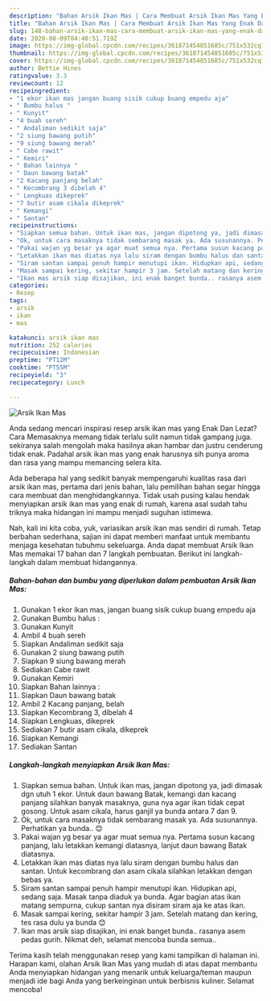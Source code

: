 ```yaml
---
description: "Bahan Arsik Ikan Mas | Cara Membuat Arsik Ikan Mas Yang Enak Dan Mudah"
title: "Bahan Arsik Ikan Mas | Cara Membuat Arsik Ikan Mas Yang Enak Dan Mudah"
slug: 148-bahan-arsik-ikan-mas-cara-membuat-arsik-ikan-mas-yang-enak-dan-mudah
date: 2020-08-09T04:40:51.719Z
image: https://img-global.cpcdn.com/recipes/361871454851685c/751x532cq70/arsik-ikan-mas-foto-resep-utama.jpg
thumbnail: https://img-global.cpcdn.com/recipes/361871454851685c/751x532cq70/arsik-ikan-mas-foto-resep-utama.jpg
cover: https://img-global.cpcdn.com/recipes/361871454851685c/751x532cq70/arsik-ikan-mas-foto-resep-utama.jpg
author: Bettie Hines
ratingvalue: 3.3
reviewcount: 12
recipeingredient:
- "1 ekor ikan mas jangan buang sisik cukup buang empedu aja"
- " Bumbu halus "
- " Kunyit"
- "4 buah sereh"
- " Andaliman sedikit saja"
- "2 siung bawang putih"
- "9 siung bawang merah"
- " Cabe rawit"
- " Kemiri"
- " Bahan lainnya "
- " Daun bawang batak"
- "2 Kacang panjang belah"
- " Kecombrang 3 dibelah 4"
- " Lengkuas dikeprek"
- "7 butir asam cikala dikeprek"
- " Kemangi"
- " Santan"
recipeinstructions:
- "Siapkan semua bahan. Untuk ikan mas, jangan dipotong ya, jadi dimasak dgn utuh 1 ekor. Untuk daun bawang Batak, kemangi dan kacang panjang silahkan banyak masaknya, guna nya agar ikan tidak cepat gosong. Untuk asam cikala, harus ganjil ya bunda antara 7 dan 9."
- "Ok, untuk cara masaknya tidak sembarang masak ya. Ada susunannya. Perhatikan ya bunda.. 😊"
- "Pakai wajan yg besar ya agar muat semua nya. Pertama susun kacang panjang, lalu letakkan kemangi diatasnya, lanjut daun bawang Batak diatasnya."
- "Letakkan ikan mas diatas nya lalu siram dengan bumbu halus dan santan. Untuk kecombrang dan asam cikala silahkan letakkan dengan bebas ya."
- "Siram santan sampai penuh hampir menutupi ikan. Hidupkan api, sedang saja. Masak tanpa diaduk ya bunda. Agar bagian atas ikan matang sempurna, cukup santan nya disiram siram aja ke atas ikan."
- "Masak sampai kering, sekitar hampir 3 jam. Setelah matang dan kering, tes rasa dulu ya bunda 😊"
- "Ikan mas arsik siap disajikan, ini enak banget bunda.. rasanya asem pedas gurih. Nikmat deh, selamat mencoba bunda semua.."
categories:
- Resep
tags:
- arsik
- ikan
- mas

katakunci: arsik ikan mas 
nutrition: 252 calories
recipecuisine: Indonesian
preptime: "PT12M"
cooktime: "PT55M"
recipeyield: "3"
recipecategory: Lunch

---
```



![Arsik Ikan Mas](https://img-global.cpcdn.com/recipes/361871454851685c/751x532cq70/arsik-ikan-mas-foto-resep-utama.jpg)

Anda sedang mencari inspirasi resep arsik ikan mas yang Enak Dan Lezat? Cara Memasaknya memang tidak terlalu sulit namun tidak gampang juga. sekiranya salah mengolah maka hasilnya akan hambar dan justru cenderung tidak enak. Padahal arsik ikan mas yang enak harusnya sih punya aroma dan rasa yang mampu memancing selera kita.



Ada beberapa hal yang sedikit banyak mempengaruhi kualitas rasa dari arsik ikan mas, pertama dari jenis bahan, lalu pemilihan bahan segar hingga cara membuat dan menghidangkannya. Tidak usah pusing kalau hendak menyiapkan arsik ikan mas yang enak di rumah, karena asal sudah tahu triknya maka hidangan ini mampu menjadi suguhan istimewa.


Nah, kali ini kita coba, yuk, variasikan arsik ikan mas sendiri di rumah. Tetap berbahan sederhana, sajian ini dapat memberi manfaat untuk membantu menjaga kesehatan tubuhmu sekeluarga. Anda dapat membuat Arsik Ikan Mas memakai 17 bahan dan 7 langkah pembuatan. Berikut ini langkah-langkah dalam membuat hidangannya.

<!--inarticleads1-->

##### Bahan-bahan dan bumbu yang diperlukan dalam pembuatan Arsik Ikan Mas:

1. Gunakan 1 ekor ikan mas, jangan buang sisik cukup buang empedu aja
1. Gunakan  Bumbu halus :
1. Gunakan  Kunyit
1. Ambil 4 buah sereh
1. Siapkan  Andaliman sedikit saja
1. Gunakan 2 siung bawang putih
1. Siapkan 9 siung bawang merah
1. Sediakan  Cabe rawit
1. Gunakan  Kemiri
1. Siapkan  Bahan lainnya :
1. Siapkan  Daun bawang batak
1. Ambil 2 Kacang panjang, belah
1. Siapkan  Kecombrang 3, dibelah 4
1. Siapkan  Lengkuas, dikeprek
1. Sediakan 7 butir asam cikala, dikeprek
1. Siapkan  Kemangi
1. Sediakan  Santan




<!--inarticleads2-->

##### Langkah-langkah menyiapkan Arsik Ikan Mas:

1. Siapkan semua bahan. Untuk ikan mas, jangan dipotong ya, jadi dimasak dgn utuh 1 ekor. Untuk daun bawang Batak, kemangi dan kacang panjang silahkan banyak masaknya, guna nya agar ikan tidak cepat gosong. Untuk asam cikala, harus ganjil ya bunda antara 7 dan 9.
1. Ok, untuk cara masaknya tidak sembarang masak ya. Ada susunannya. Perhatikan ya bunda.. 😊
1. Pakai wajan yg besar ya agar muat semua nya. Pertama susun kacang panjang, lalu letakkan kemangi diatasnya, lanjut daun bawang Batak diatasnya.
1. Letakkan ikan mas diatas nya lalu siram dengan bumbu halus dan santan. Untuk kecombrang dan asam cikala silahkan letakkan dengan bebas ya.
1. Siram santan sampai penuh hampir menutupi ikan. Hidupkan api, sedang saja. Masak tanpa diaduk ya bunda. Agar bagian atas ikan matang sempurna, cukup santan nya disiram siram aja ke atas ikan.
1. Masak sampai kering, sekitar hampir 3 jam. Setelah matang dan kering, tes rasa dulu ya bunda 😊
1. Ikan mas arsik siap disajikan, ini enak banget bunda.. rasanya asem pedas gurih. Nikmat deh, selamat mencoba bunda semua..




Terima kasih telah menggunakan resep yang kami tampilkan di halaman ini. Harapan kami, olahan Arsik Ikan Mas yang mudah di atas dapat membantu Anda menyiapkan hidangan yang menarik untuk keluarga/teman maupun menjadi ide bagi Anda yang berkeinginan untuk berbisnis kuliner. Selamat mencoba!

